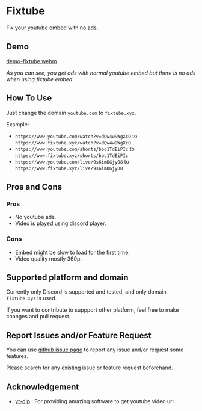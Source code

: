 # Fixtube

Fix your youtube embed with no ads.

## Demo

[demo-fixtube.webm](https://github.com/user-attachments/assets/13d8c504-a498-4d95-b1cd-0b0d43f6e2b6)

_As you can see, you get ads with normal youtube embed but there is no ads when
using fixtube embed._

## How To Use

Just change the domain `youtube.com` to `fixtube.xyz`.

Example:

- `https://www.youtube.com/watch?v=dQw4w9WgXcQ` to
  `https://www.fixtube.xyz/watch?v=dQw4w9WgXcQ`
- `https://www.youtube.com/shorts/bbc1TdEiPIc` to
  `https://www.fixtube.xyz/shorts/bbc1TdEiPIc`
- `https://www.youtube.com/live/9s6imDGjy08` to
  `https://www.fixtube.xyz/live/9s6imDGjy08`

## Pros and Cons

### Pros

- No youtube ads.
- Video is played using discord player.

### Cons

- Embed might be slow to load for the first time.
- Video quality mostly 360p.

## Supported platform and domain

Currently only Discord is supported and tested, and only domain `fixtube.xyz`
is used.

If you want to contribute to suppport other platform, feel free to make changes
and pull request.

## Report Issues and/or Feature Request

You can use [github issue page](https://github.com/gagahpangeran/fixtube/issues)
to report any issue and/or request some features.

Please search for any existing issue or feature request beforehand.

## Acknowledgement

- [yt-dlp](https://github.com/yt-dlp/yt-dlp) : For providing amazing software to
  get youtube video url.
